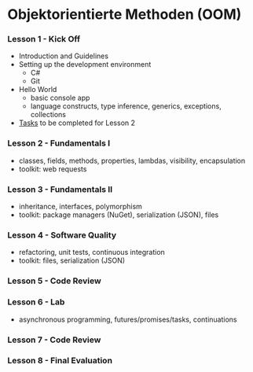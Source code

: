 # Objektorientierte Methoden (OOM)

### Lesson 1 - Kick Off
  * Introduction and Guidelines
  * Setting up the development environment
    * C#
    * Git
  * Hello World
    * basic console app
    * language constructs, type inference, generics, exceptions, collections
  * [Tasks](https://github.com/bicoom/oom/wiki/Lesson-1) to be completed for Lesson 2

### Lesson 2 - Fundamentals I
  * classes, fields, methods, properties, lambdas, visibility, encapsulation
  * toolkit: web requests

### Lesson 3 - Fundamentals II
  * inheritance, interfaces, polymorphism
  * toolkit: package managers (NuGet), serialization (JSON), files

### Lesson 4 - Software Quality
  * refactoring, unit tests, continuous integration
  * toolkit: files, serialization (JSON)

### Lesson 5 - Code Review

### Lesson 6 - Lab
  * asynchronous programming, futures/promises/tasks, continuations

### Lesson 7 - Code Review

### Lesson 8 - Final Evaluation

